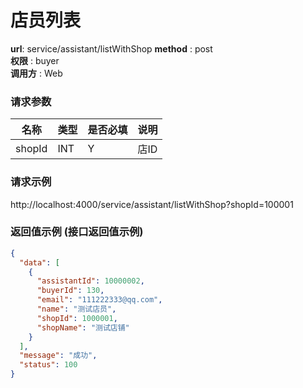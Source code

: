 店员列表
=======

**url**: service/assistant/listWithShop
**method** : post  
**权限** : buyer  
**调用方** : Web
### 请求参数

|     名称  	 |  类型   | 是否必填  |             说明                                                   |
|------------|--------|----------|-------------------------------------------------------------------|
| shopId     | INT    | Y        | 店ID   	                                                       
### 请求示例
http://localhost:4000/service/assistant/listWithShop?shopId=100001

### 返回值示例 (接口返回值示例)

```json
{
  "data": [
    {
      "assistantId": 10000002,
      "buyerId": 130,
      "email": "111222333@qq.com",
      "name": "测试店员",
      "shopId": 1000001,
      "shopName": "测试店铺"
    }
  ],
  "message": "成功",
  "status": 100
}
```